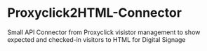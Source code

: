 # Proxyclick2HTML-Connector
Small API Connector from Proxyclick visistor management to show expected and checked-in visitors to HTML for Digital Signage
